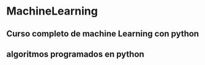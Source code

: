 # MachineLearning
## Curso completo de machine Learning con python 
## algoritmos programados en python 
